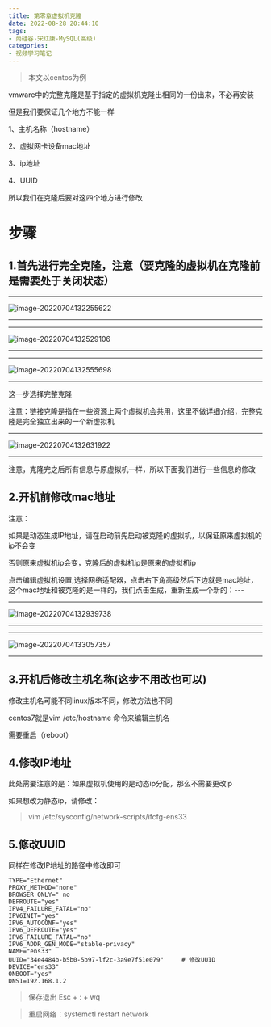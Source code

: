```yaml
---
title: 第零章虚拟机克隆
date: 2022-08-28 20:44:10
tags:
- 尚硅谷-宋红康-MySQL(高级)
categories: 
- 视频学习笔记
---
```


> 本文以centos为例





vmware中的完整克隆是基于指定的虚拟机克隆出相同的一份出来，不必再安装

但是我们要保证几个地方不能一样

1、主机名称（hostname）

2、虚拟网卡设备mac地址

3、ip地址

4、UUID

所以我们在克隆后要对这四个地方进行修改





<!--more-->

# 步骤

## 1.首先进行完全克隆，注意（要克隆的虚拟机在克隆前是需要处于关闭状态）



---

![image-20220704132255622](https://cdn.jsdelivr.net/gh/fgcy-333/gitnote-images/2022/8/27202208282044147.png)

---



---

![image-20220704132529106](https://cdn.jsdelivr.net/gh/fgcy-333/gitnote-images/2022/8/27202208282044012.png)

---



---

![image-20220704132555698](https://cdn.jsdelivr.net/gh/fgcy-333/gitnote-images/2022/8/27202208282044150.png)

---



这一步选择完整克隆

注意：链接克隆是指在一些资源上两个虚拟机会共用，这里不做详细介绍，完整克隆是完全独立出来的一个新虚拟机





---

![image-20220704132631922](https://cdn.jsdelivr.net/gh/fgcy-333/gitnote-images/2022/8/27202208282044113.png)

---



注意，克隆完之后所有信息与原虚拟机一样，所以下面我们进行一些信息的修改



## 2.开机前修改mac地址

注意：

如果是动态生成IP地址，请在启动前先启动被克隆的虚拟机，以保证原来虚拟机的ip不会变

否则原来虚拟机ip会变，克隆后的虚拟机ip是原来的虚拟机ip







点击编辑虚拟机设置,选择网络适配器，点击右下角高级然后下边就是mac地址，这个mac地址和被克隆的是一样的，我们点击生成，重新生成一个新的：---

---

![image-20220704132939738](https://cdn.jsdelivr.net/gh/fgcy-333/gitnote-images/2022/8/27202208282044357.png)

---



---

![image-20220704133057357](https://cdn.jsdelivr.net/gh/fgcy-333/gitnote-images/2022/8/27202208282044269.png)

---









## 3.开机后修改主机名称(这步不用改也可以)

修改主机名可能不同linux版本不同，修改方法也不同

centos7就是vim /etc/hostname 命令来编辑主机名

需要重启（reboot）







## 4.修改IP地址 

此处需要注意的是：如果虚拟机使用的是动态ip分配，那么不需要更改ip

如果想改为静态ip，请修改：

> vim /etc/sysconfig/network-scripts/ifcfg-ens33 



## 5.修改UUID

同样在修改IP地址的路径中修改即可



~~~shell
TYPE="Ethernet"
PROXY_METHOD="none"
BROWSER ONLY=" no
DEFROUTE="yes"
IPV4_FAILURE_FATAL="no"
IPV6INIT="yes"
IPV6_AUTOCONF="yes"
IPV6_DEFROUTE="yes"
IPV6_FAILURE_FATAL="no"
IPV6_ADDR_GEN_MODE="stable-privacy"
NAME="ens33"
UUID="34e4484b-b5b0-5b97-lf2c-3a9e7f51e079"     # 修改UUID
DEVICE="ens33"
ONBOOT="yes"
DNS1=192.168.1.2
~~~



>  保存退出    Esc  +  :   + wq



>  重启网络：systemctl restart network

